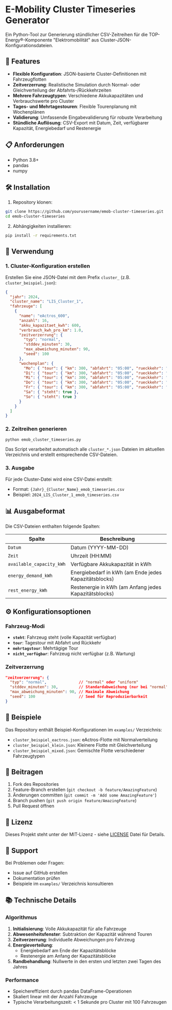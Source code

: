 # E-Mobility Cluster Timeseries Generator

Ein Python-Tool zur Generierung stündlicher CSV-Zeitreihen für die TOP-Energy®-Komponente "Elektromobilität" aus Cluster-JSON-Konfigurationsdateien.

## 🚀 Features

- **Flexible Konfiguration**: JSON-basierte Cluster-Definitionen mit Fahrzeugflotten
- **Zeitverzerrung**: Realistische Simulation durch Normal- oder Gleichverteilung der Abfahrts-/Rückkehrzeiten
- **Mehrere Fahrzeugtypen**: Verschiedene Akkukapazitäten und Verbrauchswerte pro Cluster
- **Tages- und Mehrtagestouren**: Flexible Tourenplanung mit Wochenplänen
- **Validierung**: Umfassende Eingabevalidierung für robuste Verarbeitung
- **Stündliche Auflösung**: CSV-Export mit Datum, Zeit, verfügbarer Kapazität, Energiebedarf und Restenergie

## 📋 Anforderungen

- Python 3.8+
- pandas
- numpy

## 🛠 Installation

1. Repository klonen:
```bash
git clone https://github.com/yourusername/emob-cluster-timeseries.git
cd emob-cluster-timeseries
```

2. Abhängigkeiten installieren:
```bash
pip install -r requirements.txt
```

## 🎯 Verwendung

### 1. Cluster-Konfiguration erstellen

Erstellen Sie eine JSON-Datei mit dem Prefix `cluster_` (z.B. `cluster_beispiel.json`):

```json
{
  "jahr": 2024,
  "cluster_name": "LIS_Cluster_1",
  "fahrzeuge": [
    {
      "name": "eActros_600",
      "anzahl": 16,
      "akku_kapazitaet_kwh": 600,
      "verbrauch_kwh_pro_km": 1.0,
      "zeitverzerrung": {
        "typ": "normal",
        "stddev_minuten": 30,
        "max_abweichung_minuten": 90,
        "seed": 100
      },
      "wochenplan": {
        "Mo": { "tour": { "km": 300, "abfahrt": "05:00", "rueckkehr": "16:00" } },
        "Di": { "tour": { "km": 300, "abfahrt": "05:00", "rueckkehr": "16:00" } },
        "Mi": { "tour": { "km": 300, "abfahrt": "05:00", "rueckkehr": "16:00" } },
        "Do": { "tour": { "km": 300, "abfahrt": "05:00", "rueckkehr": "16:00" } },
        "Fr": { "tour": { "km": 300, "abfahrt": "05:00", "rueckkehr": "16:00" } },
        "Sa": { "steht": true },
        "So": { "steht": true }
      }
    }
  ]
}
```

### 2. Zeitreihen generieren

```bash
python emob_cluster_timeseries.py
```

Das Script verarbeitet automatisch alle `cluster_*.json` Dateien im aktuellen Verzeichnis und erstellt entsprechende CSV-Dateien.

### 3. Ausgabe

Für jede Cluster-Datei wird eine CSV-Datei erstellt:
- Format: `{Jahr}_{Cluster_Name}_emob_timeseries.csv`
- Beispiel: `2024_LIS_Cluster_1_emob_timeseries.csv`

## 📊 Ausgabeformat

Die CSV-Dateien enthalten folgende Spalten:

| Spalte | Beschreibung |
|--------|--------------|
| `Datum` | Datum (YYYY-MM-DD) |
| `Zeit` | Uhrzeit (HH:MM) |
| `available_capacity_kWh` | Verfügbare Akkukapazität in kWh |
| `energy_demand_kWh` | Energiebedarf in kWh (am Ende jedes Kapazitätsblocks) |
| `rest_energy_kWh` | Restenergie in kWh (am Anfang jedes Kapazitätsblocks) |

## ⚙️ Konfigurationsoptionen

### Fahrzeug-Modi

- **`steht`**: Fahrzeug steht (volle Kapazität verfügbar)
- **`tour`**: Tagestour mit Abfahrt und Rückkehr
- **`mehrtagstour`**: Mehrtägige Tour
- **`nicht_verfügbar`**: Fahrzeug nicht verfügbar (z.B. Wartung)

### Zeitverzerrung

```json
"zeitverzerrung": {
  "typ": "normal",              // "normal" oder "uniform"
  "stddev_minuten": 30,         // Standardabweichung (nur bei "normal")
  "max_abweichung_minuten": 90, // Maximale Abweichung
  "seed": 100                   // Seed für Reproduzierbarkeit
}
```

## 🧪 Beispiele

Das Repository enthält Beispiel-Konfigurationen im `examples/` Verzeichnis:

- `cluster_beispiel_eactros.json`: eActros-Flotte mit Normalverteilung
- `cluster_beispiel_klein.json`: Kleinere Flotte mit Gleichverteilung
- `cluster_beispiel_mixed.json`: Gemischte Flotte verschiedener Fahrzeugtypen

## 🤝 Beitragen

1. Fork des Repositories
2. Feature-Branch erstellen (`git checkout -b feature/AmazingFeature`)
3. Änderungen committen (`git commit -m 'Add some AmazingFeature'`)
4. Branch pushen (`git push origin feature/AmazingFeature`)
5. Pull Request öffnen

## 📝 Lizenz

Dieses Projekt steht unter der MIT-Lizenz - siehe [LICENSE](LICENSE) Datei für Details.

## 🐛 Support

Bei Problemen oder Fragen:
- Issue auf GitHub erstellen
- Dokumentation prüfen
- Beispiele im `examples/` Verzeichnis konsultieren

## 📚 Technische Details

### Algorithmus

1. **Initialisierung**: Volle Akkukapazität für alle Fahrzeuge
2. **Abwesenheitsfenster**: Subtraktion der Kapazität während Touren
3. **Zeitverzerrung**: Individuelle Abweichungen pro Fahrzeug
4. **Energieverteilung**: 
   - Energiebedarf am Ende der Kapazitätsblöcke
   - Restenergie am Anfang der Kapazitätsblöcke
5. **Randbehandlung**: Nullwerte in den ersten und letzten zwei Tagen des Jahres

### Performance

- Speichereffizient durch pandas DataFrame-Operationen
- Skaliert linear mit der Anzahl Fahrzeuge
- Typische Verarbeitungszeit: < 1 Sekunde pro Cluster mit 100 Fahrzeugen